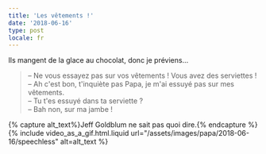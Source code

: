 ```yaml
---
title: 'Les vêtements !'
date: '2018-06-16'
type: post
locale: fr
---
```


Ils mangent de la glace au chocolat, donc je préviens…

<!-- more -->

> – Ne vous essayez pas sur vos vêtements ! Vous avez des serviettes !  
> – Ah c'est bon, t'inquiète pas Papa, je m'ai essuyé pas sur mes vêtements.  
> – Tu t'es essuyé dans ta serviette ?  
> – Bah non, sur ma jambe !

{% capture alt_text%}Jeff Goldblum ne sait pas quoi dire.{% endcapture %}
{% include video_as_a_gif.html.liquid
url="/assets/images/papa/2018-06-16/speechless"
alt=alt_text
%}